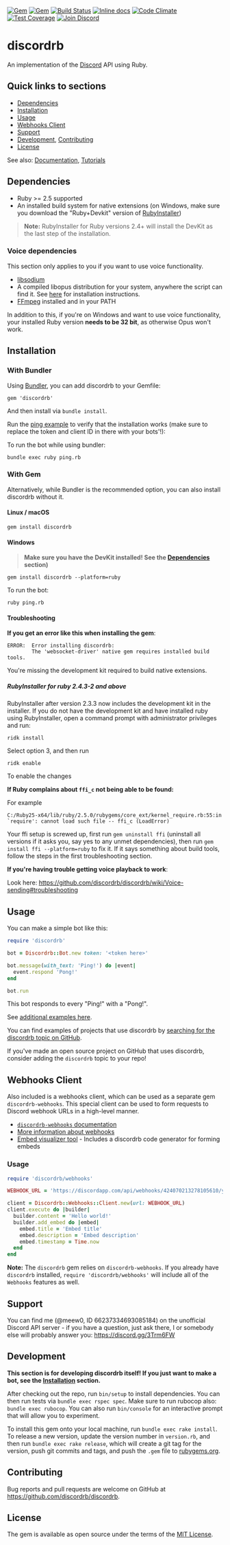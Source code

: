 [![Gem](https://img.shields.io/gem/v/discordrb.svg)](https://rubygems.org/gems/discordrb)
[![Gem](https://img.shields.io/gem/dt/discordrb.svg)](https://rubygems.org/gems/discordrb)
[![Build Status](https://travis-ci.org/discordrb/discordrb.svg?branch=master)](https://travis-ci.org/discordrb/discordrb)
[![Inline docs](https://inch-ci.org/github/discordrb/discordrb.svg?branch=master&style=shields)](https://inch-ci.org/github/discordrb/discordrb)
[![Code Climate](https://codeclimate.com/github/discordrb/discordrb/badges/gpa.svg)](https://codeclimate.com/github/discordrb/discordrb)
[![Test Coverage](https://codeclimate.com/github/discordrb/discordrb/badges/coverage.svg)](https://codeclimate.com/github/discordrb/discordrb/coverage)
[![Join Discord](https://img.shields.io/badge/discord-join-7289DA.svg)](https://discord.gg/cyK3Hjm)
# discordrb

An implementation of the [Discord](https://discordapp.com/) API using Ruby.

## Quick links to sections

* [Dependencies](https://github.com/discordrb/discordrb#dependencies)
* [Installation](https://github.com/discordrb/discordrb#installation)
* [Usage](https://github.com/discordrb/discordrb#usage)
* [Webhooks Client](https://github.com/discordrb/discordrb#webhooks-client)
* [Support](https://github.com/discordrb/discordrb#support)
* [Development](https://github.com/discordrb/discordrb#development), [Contributing](https://github.com/discordrb/discordrb#contributing)
* [License](https://github.com/discordrb/discordrb#license)

See also: [Documentation](https://www.rubydoc.info/gems/discordrb), [Tutorials](https://github.com/discordrb/discordrb/wiki)

## Dependencies

* Ruby >= 2.5 supported
* An installed build system for native extensions (on Windows, make sure you download the "Ruby+Devkit" version of [RubyInstaller](https://rubyinstaller.org/downloads/))

> **Note:** RubyInstaller for Ruby versions 2.4+ will install the DevKit as the last step of the installation.

### Voice dependencies

This section only applies to you if you want to use voice functionality.
* [libsodium](https://github.com/discordrb/discordrb/wiki/Installing-libsodium)
* A compiled libopus distribution for your system, anywhere the script can find it. See [here](https://github.com/discordrb/discordrb/wiki/Installing-libopus) for installation instructions.
* [FFmpeg](https://www.ffmpeg.org/download.html) installed and in your PATH

In addition to this, if you're on Windows and want to use voice functionality, your installed Ruby version **needs to be 32 bit**, as otherwise Opus won't work.

## Installation

### With Bundler

Using [Bundler](https://bundler.io/#getting-started), you can add discordrb to your Gemfile:

    gem 'discordrb'

And then install via `bundle install`.

Run the [ping example](https://github.com/discordrb/discordrb/blob/master/examples/ping.rb) to verify that the installation works (make sure to replace the token and client ID in there with your bots'!):

To run the bot while using bundler:

    bundle exec ruby ping.rb

### With Gem

Alternatively, while Bundler is the recommended option, you can also install discordrb without it.

#### Linux / macOS

    gem install discordrb

#### Windows

> **Make sure you have the DevKit installed! See the [Dependencies](https://github.com/discordrb/discordrb#dependencies) section)**

    gem install discordrb --platform=ruby

To run the bot:

    ruby ping.rb

#### Troubleshooting

**If you get an error like this when installing the gem**:

    ERROR:  Error installing discordrb:
            The 'websocket-driver' native gem requires installed build tools.

You're missing the development kit required to build native extensions.

##### RubyInstaller for ruby 2.4.3-2 and above

RubyInstaller after version 2.3.3 now includes the development kit in the installer. If you do not have the development kit and have installed ruby using RubyInstaller, open a command prompt with administrator privileges and run:

    ridk install

Select option 3, and then run

    ridk enable

To enable the changes

**If Ruby complains about `ffi_c` not being able to be found:**

For example

    C:/Ruby25-x64/lib/ruby/2.5.0/rubygems/core_ext/kernel_require.rb:55:in `require': cannot load such file -- ffi_c (LoadError)

Your ffi setup is screwed up, first run `gem uninstall ffi` (uninstall all versions if it asks you, say yes to any unmet dependencies), then run `gem install ffi --platform=ruby` to fix it. If it says something about build tools, follow the steps in the first troubleshooting section.

**If you're having trouble getting voice playback to work**:

Look here: https://github.com/discordrb/discordrb/wiki/Voice-sending#troubleshooting

## Usage

You can make a simple bot like this:

```ruby
require 'discordrb'

bot = Discordrb::Bot.new token: '<token here>'

bot.message(with_text: 'Ping!') do |event|
  event.respond 'Pong!'
end

bot.run
```

This bot responds to every "Ping!" with a "Pong!".

See [additional examples here](https://github.com/discordrb/discordrb/tree/master/examples).

You can find examples of projects that use discordrb by [searching for the discordrb topic on GitHub](https://github.com/topics/discordrb).

If you've made an open source project on GitHub that uses discordrb, consider adding the `discordrb` topic to your repo!

## Webhooks Client

Also included is a webhooks client, which can be used as a separate gem `discordrb-webhooks`. This special client can be used to form requests to Discord webhook URLs in a high-level manner.

- [`discordrb-webhooks` documentation](https://www.rubydoc.info/gems/discordrb-webhooks)
- [More information about webhooks](https://support.discordapp.com/hc/en-us/articles/228383668-Intro-to-Webhooks)
- [Embed visualizer tool](https://leovoel.github.io/embed-visualizer/) - Includes a discordrb code generator for forming embeds

### Usage

```ruby
require 'discordrb/webhooks'

WEBHOOK_URL = 'https://discordapp.com/api/webhooks/424070213278105610/yByxDncRvHi02mhKQheviQI2erKkfRRwFcEp0MMBfib1ds6ZHN13xhPZNS2-fJo_ApSw'.freeze

client = Discordrb::Webhooks::Client.new(url: WEBHOOK_URL)
client.execute do |builder|
  builder.content = 'Hello world!'
  builder.add_embed do |embed|
    embed.title = 'Embed title'
    embed.description = 'Embed description'
    embed.timestamp = Time.now
  end
end
```

**Note:** The `discordrb` gem relies on `discordrb-webhooks`. If you already have `discordrb` installed, `require 'discordrb/webhooks'` will include all of the `Webhooks` features as well.

## Support

You can find me (@meew0, ID 66237334693085184) on the unofficial Discord API server - if you have a question, just ask there, I or somebody else will probably answer you: https://discord.gg/3Trm6FW

## Development

**This section is for developing discordrb itself! If you just want to make a bot, see the [Installation](https://github.com/discordrb/discordrb#installation) section.**

After checking out the repo, run `bin/setup` to install dependencies. You can then run tests via `bundle exec rspec spec`. Make sure to run rubocop also: `bundle exec rubocop`. You can also run `bin/console` for an interactive prompt that will allow you to experiment.

To install this gem onto your local machine, run `bundle exec rake install`. To release a new version, update the version number in `version.rb`, and then run `bundle exec rake release`, which will create a git tag for the version, push git commits and tags, and push the `.gem` file to [rubygems.org](https://rubygems.org).

## Contributing

Bug reports and pull requests are welcome on GitHub at https://github.com/discordrb/discordrb.

## License

The gem is available as open source under the terms of the [MIT License](https://opensource.org/licenses/MIT).
